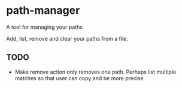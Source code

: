 # path-manager
A tool for managing your paths

Add, list, remove and clear your paths from a file.

## TODO
- Make remove action only removes one path. Perhaps list multiple matches so that user can copy and be more precise